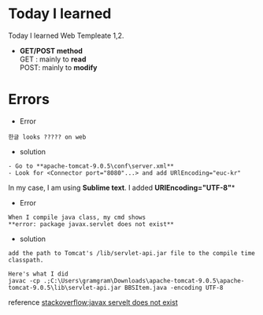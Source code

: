 # Today I learned
Today I learned Web Templeate 1,2.

* **GET/POST method <br>**
 GET : mainly to **read** <br>
 POST: mainly to **modify**

# Errors
* Error
```
한글 looks ????? on web
```

* solution
```
- Go to **apache-tomcat-9.0.5\conf\server.xml**
- Look for <Connector port="8080"...> and add URlEncoding="euc-kr"
```
In my case, I am using **Sublime text**. I added **URlEncoding="UTF-8"***

* Error
```
When I compile java class, my cmd shows
**error: package javax.servlet does not exist**
```
* solution
```
add the path to Tomcat's /lib/servlet-api.jar file to the compile time classpath.

Here's what I did
javac -cp .;C:\Users\gramgram\Downloads\apache-tomcat-9.0.5\apache-tomcat-9.0.5\lib\servlet-api.jar BBSItem.java -encoding UTF-8
```
reference [stackoverflow:javax servelt does not exist](https://stackoverflow.com/questions/9193228/compile-error-package-javax-servlet-does-not-exist)

